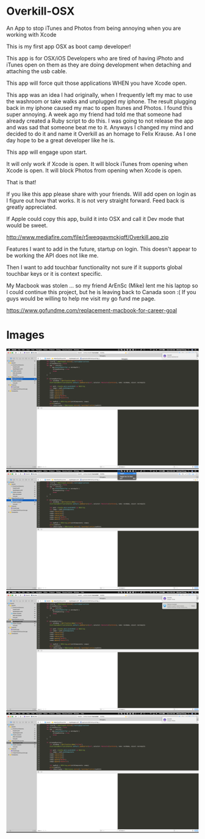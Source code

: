 # Overkill-OSX
An App to stop iTunes and Photos from being annoying when you are working with Xcode


This is my first app OSX as boot camp developer!

This app is for OSX/iOS Developers who are tired of having iPhoto and iTunes open on them as they are doing development when detaching and attaching the usb cable.

This app will force quit those applications WHEN you have Xcode open.

This app was an idea I had originally, when I frequently left my mac to use the washroom or take walks and unplugged my iphone. The result plugging back in my iphone caused my mac to open Itunes and Photos. I found this super annoying. A week ago my friend had told me that someone had already created a Ruby script to do this. I was going to not release the app and was sad that someone beat me to it. Anyways I changed my mind and decided to do it and name it Overkill as an homage to Felix Krause. As I one day hope to be a great developer like he is.

This app will engage upon start.

It will only work if Xcode is open.
It will block iTunes from opening when Xcode is open.
It will block Photos from opening when Xcode is open.

That is that!

If you like this app please share with your friends.
Will add open on login as I figure out how that works. It is not very straight forward.
Feed back is greatly appreciated.

If Apple could copy this app, build it into OSX and call it Dev mode that would be sweet.

http://www.mediafire.com/file/r5weqgavmckjqff/Overkill.app.zip

Features I want to add in the future, startup on login.
This doesn't appear to be working the API does not like me.

Then I want to add touchbar functionality not sure if it supports global touchbar keys or it is context specific.

My Macbook was stolen ... so my friend ArEnSc (Mike) lent me his laptop so I could continue this project, but he is leaving back to Canada soon :(
If you guys would be willing to help me visit my go fund me page.

https://www.gofundme.com/replacement-macbook-for-career-goal

# Images
![Alt text](ScreenShots/1.png)
![Alt text](ScreenShots/2.png)
![Alt text](ScreenShots/3.png)
![Alt text](ScreenShots/4.png)

